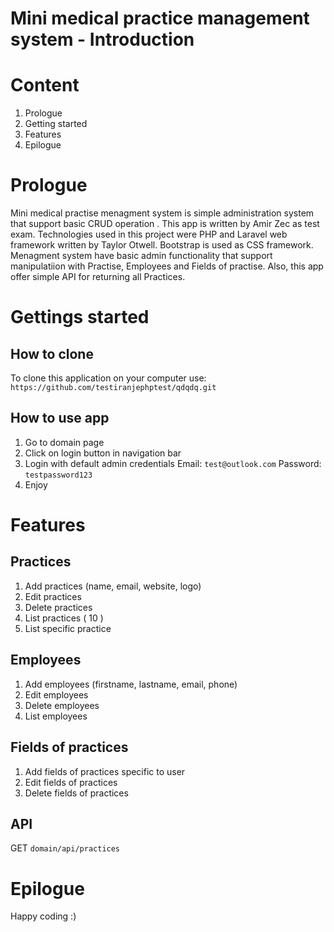 # Mini medical practice management system - Introduction

# Content

1.  Prologue
2.  Getting started
3.  Features
4.  Epilogue

# Prologue

Mini medical practise menagment system is simple administration system that support basic CRUD operation . This app is written by Amir Zec as test exam. Technologies used in this project were PHP and Laravel web framework written by Taylor Otwell. Bootstrap is used as CSS framework. Menagment system have basic admin functionality that support manipulatiion with Practise, Employees and Fields of practise. Also, this app offer simple API for returning all Practices.

# Gettings started

## How to clone
To clone this application on your computer use:
`https://github.com/testiranjephptest/qdqdq.git`

## How to use app

1. Go to domain page
2. Click on login button in navigation bar
3. Login with default admin credentials
Email:
`test@outlook.com`
Password:
`testpassword123`
5. Enjoy

# Features

## Practices
1. Add practices (name, email, website, logo)
2. Edit practices
3. Delete practices
4. List practices ( 10 )
5. List specific practice

## Employees
1. Add employees (firstname, lastname, email, phone)
2. Edit employees
3. Delete employees
4. List employees

## Fields of practices
1. Add fields of practices specific to user
2. Edit fields of practices
3. Delete fields of practices

## API
GET `domain/api/practices`

# Epilogue
 Happy coding :)
